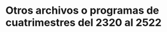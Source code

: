 # Otros archivos o programas de cuatrimestres del 2320 al 2522

<!----Descripción---->
<!----Separador de la descripción ---->
<!----Notas---->
<!----Separador de las notas---->
<!----Directorio con ubicación de archivos---->
<!----Separador del directorio con ubicación de archivos---->